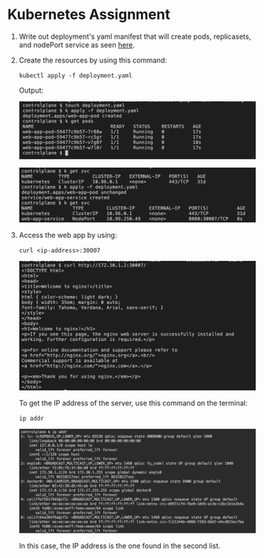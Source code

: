 # **Kubernetes Assignment**

1. Write out deployment's yaml manifest that will create pods, replicasets, and nodePort service as seen [here](./deployment.yaml).
   
2. Create the resources by using this command:
    ```
    kubectl apply -f deployment.yaml
    ```

    Output:

    ![deployment-creation](images/deployment.png "deployment-creation")

    ![service-creation](images/web-app-service.png "service-creation")

3. Access the web app by using:
    ```
    curl <ip-address>:30007
    ```
    
    ![nginx-homepage](images/nginx-defaultpage.png "nginx-homepage")

    To get the IP address of the server, use this command on the terminal:

    ```
    ip addr
    ```

    ![ip-addr](images/ip-addr.png "ip-addr")

    In this case, the IP address is the one found in the second list.

